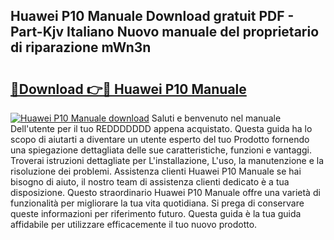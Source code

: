 ## Huawei P10 Manuale Download gratuit PDF - Part-Kjv Italiano Nuovo manuale del proprietario di riparazione mWn3n

# <h2><a href="http://dfairrv.blite.top/?on=Huawei+P10+Manuale">🔗Download 👉🔴 Huawei P10 Manuale</a></h2>

[![Huawei P10 Manuale download](https://i.imgur.com/lujVjoI.png)](http://dfairrv.blite.top/?on=Huawei+P10+Manuale)
Saluti e benvenuto nel manuale Dell'utente per il tuo REDDDDDDD appena acquistato. Questa guida ha lo scopo di aiutarti a diventare un utente esperto del tuo Prodotto fornendo una spiegazione dettagliata delle sue caratteristiche, funzioni e vantaggi. Troverai istruzioni dettagliate per L'installazione, L'uso, la manutenzione e la risoluzione dei problemi. Assistenza clienti Huawei P10 Manuale se hai bisogno di aiuto, il nostro team di assistenza clienti dedicato è a tua disposizione. Questo straordinario Huawei P10 Manuale offre una varietà di funzionalità per migliorare la tua vita quotidiana. Si prega di conservare queste informazioni per riferimento futuro. Questa guida è la tua guida affidabile per utilizzare efficacemente il tuo nuovo prodotto.
